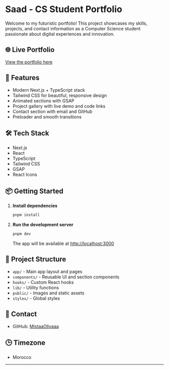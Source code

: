 # Saad - CS Student Portfolio

Welcome to my futuristic portfolio! This project showcases my skills, projects, and contact information as a Computer Science student passionate about digital experiences and innovation.


## 🌐 Live Portfolio

[View the portfolio here](https://v0-futuristic-portfolio-website-omega-blush.vercel.app/)

## 🚀 Features
- Modern Next.js + TypeScript stack
- Tailwind CSS for beautiful, responsive design
- Animated sections with GSAP
- Project gallery with live demo and code links
- Contact section with email and GitHub
- Preloader and smooth transitions

## 🛠️ Tech Stack
- Next.js
- React
- TypeScript
- Tailwind CSS
- GSAP
- React Icons

## 📦 Getting Started

1. **Install dependencies**
   ```sh
   pnpm install
   ```

2. **Run the development server**
   ```sh
   pnpm dev
   ```
   The app will be available at [http://localhost:3000](http://localhost:3000)

## 📂 Project Structure
- `app/` - Main app layout and pages
- `components/` - Reusable UI and section components
- `hooks/` - Custom React hooks
- `lib/` - Utility functions
- `public/` - Images and static assets
- `styles/` - Global styles

## 👤 Contact

- GitHub: [MistaaOlivaaa](https://github.com/MistaaOlivaaa/)


## 🕒 Timezone
- Morocco

---

